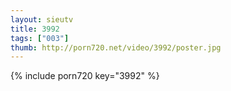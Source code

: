 ```yaml
--- 
layout: sieutv
title: 3992
tags: ["003"]
thumb: http://porn720.net/video/3992/poster.jpg
---
```

{% include porn720 key="3992" %} 
